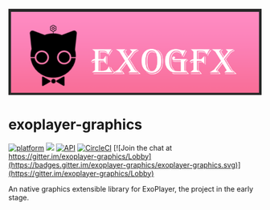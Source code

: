 ![exogfx logo](./documents/exogfx_logo_pink.png "Graphics for ExoPlayer")
# exoplayer-graphics
[![platform](https://img.shields.io/badge/platform-android-green.svg)](http://developer.android.com/index.html)
<img src="https://img.shields.io/badge/license-MIT-green.svg?style=flat">
[![API](https://img.shields.io/badge/API-25%2B-brightgreen.svg?style=flat)](https://android-arsenal.com/api?level=25)
[![CircleCI](https://circleci.com/gh/heitaoflower/exoplayer-graphics.svg?style=shield)](https://circleci.com/gh/heitaoflower/exoplayer-graphics)
[![Join the chat at https://gitter.im/exoplayer-graphics/Lobby](https://badges.gitter.im/exoplayer-graphics/exoplayer-graphics.svg)](https://gitter.im/exoplayer-graphics/Lobby)

An native graphics extensible library for ExoPlayer, the project in the early stage.
